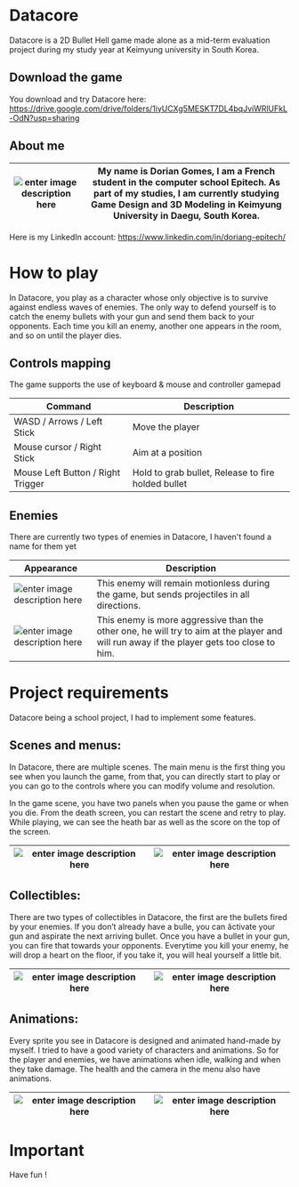 # Datacore

Datacore is a 2D Bullet Hell game made alone as a mid-term evaluation project during my study year at Keimyung university in South Korea.

## Download the game

You download and try Datacore here:
https://drive.google.com/drive/folders/1iyUCXg5MESKT7DL4bqJviWRlUFkL-OdN?usp=sharing

## About me

| ![enter image description here](https://i.ibb.co/sqLLDKh/272318397-2025293510963854-2179153527181938552-n.jpg) | My name is Dorian Gomes, I am a French student in the computer school Epitech. As part of my studies, I am currently studying Game Design and 3D Modeling in Keimyung University in Daegu, South Korea. |
|--|--|

Here is my LinkedIn account: https://www.linkedin.com/in/doriang-epitech/

# How to play

In Datacore, you play as a character whose only objective is to survive against endless waves of enemies. The only way to defend yourself is to catch the enemy bullets with your gun and send them back to your opponents. Each time you kill an enemy, another one appears in the room, and so on until the player dies.

## Controls mapping

The game supports the use of keyboard & mouse and controller gamepad

| Command | Description |
|--|--|
| WASD / Arrows / Left Stick | Move the player |
| Mouse cursor / Right Stick  | Aim at a position |
| Mouse Left Button / Right Trigger  | Hold to grab bullet, Release to fire holded bullet |


## Enemies

There are currently two types of enemies in Datacore, I haven't found a name for them yet

| Appearance | Description |
|--|--|
| ![enter image description here](https://i.ibb.co/hmKxgRy/Dqlmeq8fvc-KU6gcchux10-XWKtbnhf6-WFGg-NHXQZqgj-AL8w-CJy-WCp-P-F-bpd-W0s-G6-T98pp-E9rn-VJBKlp-Sdz-LZ6.gif)  |This enemy will remain motionless during the game, but sends projectiles in all directions.
| ![enter image description here](https://i.ibb.co/VmBvLXY/N5l-h-Kbe-Fmy-xl-Ni-OAx-RZz-Fvm-St-Ze8f-ZS2wg21z-Tnuyj-VXde-KM8oap-AYLq-CLf-Zpv13-AAO8n-Bmw-Rvm8-F6o.gif) |This enemy is more aggressive than the other one, he will try to aim at the player and will run away if the player gets too close to him.

# Project requirements
Datacore being a school project, I  had to implement some features.

## Scenes and menus:

In Datacore, there are multiple scenes.
The main menu is the first thing you see when you launch the game, from that, you can directly start to play or you can go to the controls where you can modify volume and resolution.

In the game scene, you have two panels when you pause the game or when you die. From the death screen, you can restart the scene and retry to play.
While playing, we can see the heath bar as well as the score on the top of the screen.

| ![enter image description here](https://i.ibb.co/Trpxr8Y/Capture-d-cran-2022-03-06-152249.png) | ![enter image description here](https://i.ibb.co/FKt692F/Capture-d-cran-2022-03-06-152315.png) |
|--|--|


## Collectibles:

There are two types of collectibles in Datacore, the first are the bullets fired by your enemies. If you don’t already have a bulle, you can âctivate your gun and aspirate the next arriving bullet. Once you have a bullet in your gun, you can fire that towards your opponents.
Everytime you kill your enemy, he will drop a heart on the floor, if you take it, you will heal yourself a little bit.

| ![enter image description here](https://i.ibb.co/B3ZPhJt/l-XJIz-Ps-A8-OYbq-i-R0h9k-CGK-5x-D2qko-GTx-Xyk-MEPWe-INEj-Ux-P5-EKx-U6-Hc-D3w-I2-Zf4d-Edp-G7-EOrh-MI.gif) | ![enter image description here](https://i.ibb.co/t3gg1p2/q-S28qoa-X8fh-Q23q5v-Mp-DHsc-NVA4-Knfr-Qtwd-Ah-Vn5chl85-GRu-Y8g-OThyq6g-Aoybdso-M5f-D4roq4ka5-WF-N0.gif) |
|--|--|


## Animations:

Every sprite you see in Datacore is designed and animated hand-made by myself. I tried to have a good variety of characters and animations.
So for the player and enemies, we have animations when idle, walking and when they take damage. The health and the camera in the menu also have animations. 

| ![enter image description here](https://i.ibb.co/SKkmXFT/5z-Bg-C6-ATwhn-YFeo-DG-g75fw-Hgu7men01je-Bn3-T7-TCCSfb-Mm-G6-I4c-A7-Lzod-RHNr-XPPDrubp-Ny-Kqer-M51-L.gif) | ![enter image description here](https://i.ibb.co/BwFp756/ig-IPBQ2-PX3j32a-wa8-Yh6cf-GA8z-Iej571-Cyadufk-Z-G7-Aqzz-ERn-INs0-Ryp8-LRe-Eh-1-LRr-Ocgl-Ips1-LUku-I.gif) |
|--|--|

# Important
Have fun !
